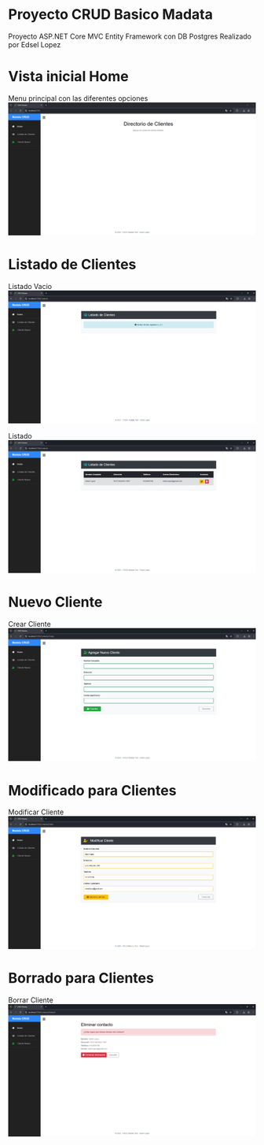 # Proyecto CRUD Basico Madata
Proyecto ASP.NET Core MVC 
Entity Framework con  DB Postgres
Realizado por Edsel Lopez

# Vista inicial Home
Menu principal con las diferentes opciones
![Imagen Home](crudMadata/wwwroot/css/Home.png)


# Listado de Clientes 
Listado Vacio
![ImagenVacio](crudMadata/wwwroot/css/ListadoClientesEmpty.png)

Listado
![ImagenListado](crudMadata/wwwroot/css/ListadoClientes.png)

# Nuevo Cliente 
Crear Cliente
![ImagenNuevo](crudMadata/wwwroot/css/NuevoCliente.png)

# Modificado para Clientes 
Modificar Cliente
![ImagenEdit](crudMadata/wwwroot/css/EditCliente.png)

# Borrado para Clientes 
Borrar Cliente
![ImagenDelete](crudMadata/wwwroot/css/DeleteCliente.png)

